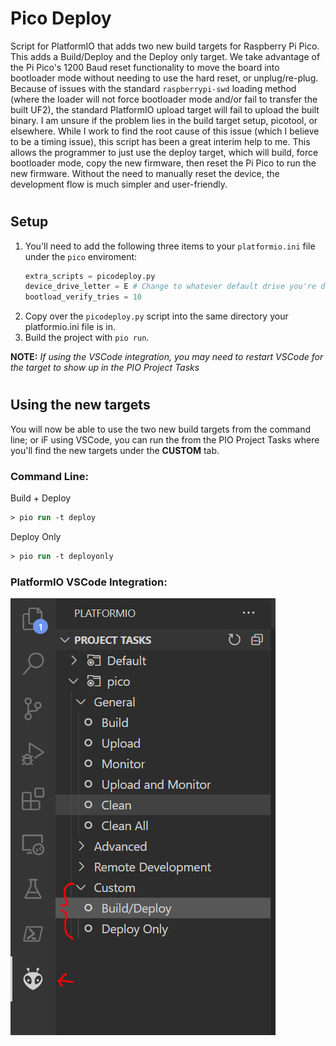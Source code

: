 # Pico Deploy

Script for PlatformIO that adds two new build targets for Raspberry Pi Pico. This adds a Build/Deploy and the Deploy only target. We take advantage of the Pi Pico's 1200 Baud reset functionality to move the board into bootloader mode without needing to use the hard reset, or unplug/re-plug. Because of issues with the standard `raspberrypi-swd` loading method (where the loader will not force bootloader mode and/or fail to transfer the built UF2), the standard PlatformIO upload target will fail to upload the built binary. I am unsure if the problem lies in the build target setup, picotool, or elsewhere. While I work to find the root cause of this issue (which I believe to be a timing issue), this script has been a great interim help to me. This allows the programmer to just use the deploy target, which will build, force bootloader mode, copy the new firmware, then reset the Pi Pico to run the new firmware. Without the need to manually reset the device, the development flow is much simpler and user-friendly.

#
## Setup
1. You'll need to add the following three items to your `platformio.ini` file under the `pico` enviroment:
    ```py
    extra_scripts = picodeploy.py
    device_drive_letter = E # Change to whatever default drive you're development board is on
    bootload_verify_tries = 10
    ```
2. Copy over the `picodeploy.py` script into the same directory your platformio.ini file is in.
3. Build the project with `pio run`.

**NOTE:** *If using the VSCode integration, you may need to restart VSCode for the target to show up in the PIO Project Tasks*

#
## Using the new targets
You will now be able to use the two new build targets from the command line; or iF using VSCode, you can run the from the PIO Project Tasks where you'll find the new targets under the **CUSTOM** tab.

### Command Line:
Build + Deploy
```ps
> pio run -t deploy
```
Deploy Only
```ps
> pio run -t deployonly
```

### PlatformIO VSCode Integration:
![PIO-VSCODE](/piovscode.PNG "VSCode Integration")

